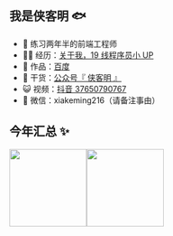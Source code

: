 ## 我是侠客明 🐟

- 🐧 练习两年半的前端工程师
- 👨‍💻 经历：<a href="https://www.bilibili.com/read/cv11481506" target="_blank">关于我，19 线程序员小 UP</a>
- 🏡 作品：[百度](https://baidu.com)
- 🌱 干货：<a href="https://636f-codenav-8grj8px727565176-1256524210.tcb.qcloud.la/yupi_wechat.png" target="_blank">公众号『 侠客明 』</a>
- 😺 视频：<a href="https://space.bilibili.com/12890453" target="_blank">抖音 37650790767</a>
- 💬 微信：xiakeming216（请备注事由）


## 今年汇总 ✨

<img align="" height="137px" src="https://github-readme-stats.vercel.app/api?username=Xiakeming97&hide_title=true&hide_border=true&show_icons=true&include_all_commits=true&line_height=21&bg_color=0,1fa2ff,12d8fa,a6ffcb&theme=graywhite&locale=cn" /><img align="" height="137px" src="https://github-readme-stats.vercel.app/api/top-langs/?username=liyupi&hide_title=true&hide_border=true&layout=compact&bg_color=0,A6FFCB,16a085,f4d03f&theme=graywhite&locale=cn" />
